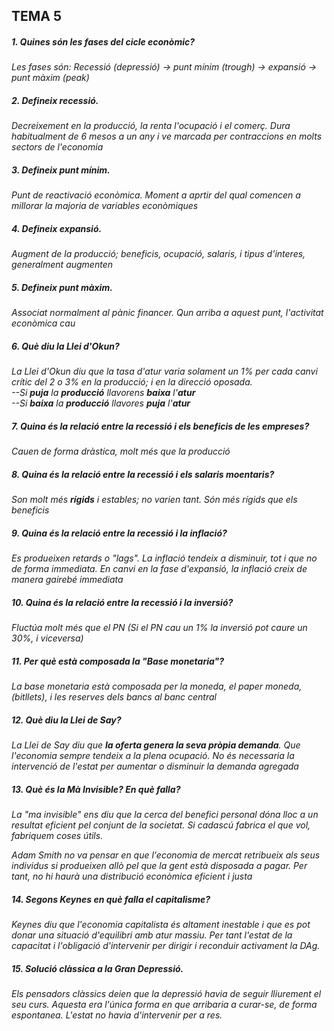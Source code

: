 ## TEMA 5  
##### 1. Quines són les fases del cicle econòmic?  

*Les fases són: Recessió (depressió) -> punt mínim (trough) -> expansió -> punt màxim (peak)*  

##### 2. Defineix recessió.

*Decreixement en la producció, la renta l'ocupació i el comerç. Dura habitualment de 6 mesos a un any i ve marcada per contraccions en molts sectors de l'economia*  

##### 3. Defineix punt mínim.  

*Punt de reactivació econòmica. Moment a aprtir del qual comencen a millorar la majoria de variables econòmiques*  

##### 4. Defineix expansió.  

*Augment de la producció; beneficis, ocupació, salaris, i tipus d'interes, generalment augmenten*  

##### 5. Defineix punt màxim.  

*Associat normalment al pànic financer. Qun arriba a aquest punt, l'activitat econòmica cau*  

##### 6. Què diu la Llei d'Okun?  

_La Llei d'Okun diu que la tasa d'atur varia solament un 1% per cada canvi crític del 2 o 3% en la producció; i en la direcció oposada.  
--Si **puja** la **producció** llavorens **baixa** l'**atur**  
--Si **baixa** la **producció** llavores **puja** l'**atur**_  

##### 7. Quina és la relació entre la recessió i els beneficis de les empreses?  

*Cauen de forma dràstica, molt més que la producció*  

##### 8. Quina és la relació entre la recessió i els salaris moentaris?  

_Son molt més **rígids** i estables; no varien tant. Són més rígids que els beneficis_  

##### 9. Quina és la relació entre la recessió i la inflació?  

*Es produeixen retards o "lags". La inflació tendeix a disminuir, tot i que no de forma immediata. En canvi en la fase d'expansió, la inflació creix de manera gairebé immediata*   

##### 10. Quina és la relació entre la recessió i la inversió?  

*Fluctúa molt més que el PN (Si el PN cau un 1% la inversió pot caure un 30%, i viceversa)*   

##### 11. Per què està composada la "Base monetaria"?  

*La base  monetaria està composada per la moneda, el paper moneda, (bitllets), i les reserves dels bancs al banc central*   

##### 12. Què diu la Llei de Say?  

_La Llei de Say diu que **la oferta genera la seva pròpia demanda**. Que l'economia sempre tendeix a la plena ocupació. No és necessaria la intervenció de l'estat per aumentar o disminuir la demanda agregada_   

##### 13. Què és la Mà Invisible? En què falla?  

*La "ma invisible" ens diu que la cerca del benefici personal dóna lloc a un resultat eficient pel conjunt de la societat. Si cadascú fabrica el que vol, fabriquem coses útils.*   

*Adam Smith no va pensar en que l'economia de mercat retribueix als seus individus si produeixen allò pel que la gent està disposada a pagar. Per tant, no hi haurà una distribució econòmica eficient i justa*   

##### 14. Segons Keynes en què falla el capitalisme?  

*Keynes diu que l'economia capitalista és altament inestable i que es pot donar una situació d'equilibri amb atur massiu. Per tant l'estat de la capacitat i l'obligació d'intervenir per dirigir i reconduir activament la DAg.*   

##### 15. Solució clàssica a la Gran Depressió.  

*Els pensadors clàssics deien que la depressió havia de seguir lliurement el seu curs. Aquesta era l'única forma en que arribaria a curar-se, de forma espontanea. L'estat no havia d'intervenir per a res.*   
